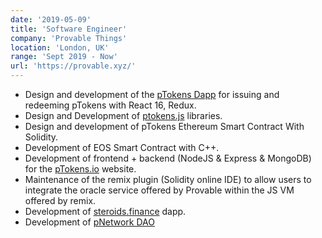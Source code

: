 ```yaml
---
date: '2019-05-09'
title: 'Software Engineer'
company: 'Provable Things'
location: 'London, UK'
range: 'Sept 2019 - Now'
url: 'https://provable.xyz/'
---
```


- Design and development of the [pTokens Dapp](https://dapp.ptokens.io/) for issuing and redeeming pTokens with React 16, Redux.
- Design and Development of [ptokens.js](https://github.com/provable-things/ptokens.js) libraries.
- Design and development of pTokens Ethereum Smart Contract With Solidity.
- Development of EOS Smart Contract with C++.
- Development of frontend + backend (NodeJS & Express & MongoDB) for the [pTokens.io](https://ptokens.io/) website.
- Maintenance of the remix plugin (Solidity online IDE) to allow users to integrate the oracle service offered by Provable within the JS VM offered by remix.
- Development of [steroids.finance](https://steroids.finance) dapp.
- Development of [pNetwork DAO](https://mainnet.aragon.org/#/pnetwork)
